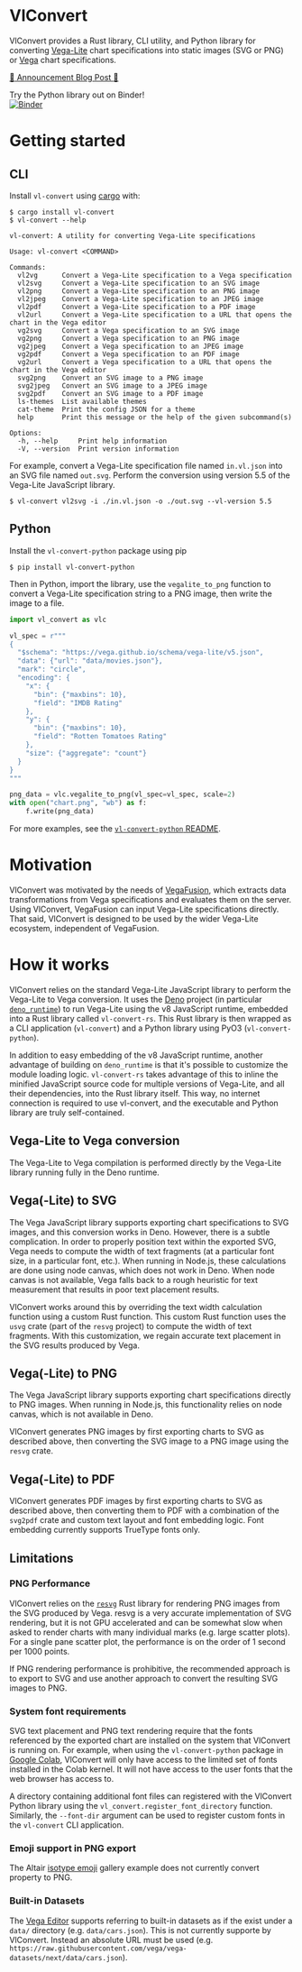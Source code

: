 # VlConvert
VlConvert provides a Rust library, CLI utility, and Python library for converting [Vega-Lite](https://vega.github.io/vega-lite/) chart specifications into static images (SVG or PNG) or [Vega](https://vega.github.io/vega/) chart specifications.

[:tada: Announcement Blog Post :tada:](https://medium.com/@jonmmease/introducing-vlconvert-c763f0076e89)

Try the Python library out on Binder! \
[![Binder](https://mybinder.org/badge_logo.svg)](https://mybinder.org/v2/gh/jonmmease/vl-convert/main?labpath=vl-convert-python%2Fnotebooks%2Fconvert_vegalite.ipynb)


# Getting started
## CLI
Install `vl-convert` using [cargo](https://doc.rust-lang.org/cargo/) with:

```plain
$ cargo install vl-convert
$ vl-convert --help

vl-convert: A utility for converting Vega-Lite specifications

Usage: vl-convert <COMMAND>

Commands:
  vl2vg      Convert a Vega-Lite specification to a Vega specification
  vl2svg     Convert a Vega-Lite specification to an SVG image
  vl2png     Convert a Vega-Lite specification to an PNG image
  vl2jpeg    Convert a Vega-Lite specification to an JPEG image
  vl2pdf     Convert a Vega-Lite specification to a PDF image
  vl2url     Convert a Vega-Lite specification to a URL that opens the chart in the Vega editor
  vg2svg     Convert a Vega specification to an SVG image
  vg2png     Convert a Vega specification to an PNG image
  vg2jpeg    Convert a Vega specification to an JPEG image
  vg2pdf     Convert a Vega specification to an PDF image
  vg2url     Convert a Vega specification to a URL that opens the chart in the Vega editor
  svg2png    Convert an SVG image to a PNG image
  svg2jpeg   Convert an SVG image to a JPEG image
  svg2pdf    Convert an SVG image to a PDF image
  ls-themes  List available themes
  cat-theme  Print the config JSON for a theme
  help       Print this message or the help of the given subcommand(s)

Options:
  -h, --help     Print help information
  -V, --version  Print version information
```

For example, convert a Vega-Lite specification file named `in.vl.json` into an SVG file named `out.svg`. Perform the conversion using version 5.5 of the Vega-Lite JavaScript library.

```plain
$ vl-convert vl2svg -i ./in.vl.json -o ./out.svg --vl-version 5.5
```

## Python
Install the `vl-convert-python` package using pip

```
$ pip install vl-convert-python
```

Then in Python, import the library, use the `vegalite_to_png` function to convert a Vega-Lite specification string to a PNG image, then write the image to a file.

```python
import vl_convert as vlc

vl_spec = r"""
{
  "$schema": "https://vega.github.io/schema/vega-lite/v5.json",
  "data": {"url": "data/movies.json"},
  "mark": "circle",
  "encoding": {
    "x": {
      "bin": {"maxbins": 10},
      "field": "IMDB Rating"
    },
    "y": {
      "bin": {"maxbins": 10},
      "field": "Rotten Tomatoes Rating"
    },
    "size": {"aggregate": "count"}
  }
}
"""

png_data = vlc.vegalite_to_png(vl_spec=vl_spec, scale=2)
with open("chart.png", "wb") as f:
    f.write(png_data)
```

For more examples, see the [`vl-convert-python` README](https://github.com/jonmmease/vl-convert/tree/main/vl-convert-python#readme).

# Motivation
VlConvert was motivated by the needs of [VegaFusion](https://vegafusion.io/), which extracts data transformations from Vega specifications and evaluates them on the server. Using VlConvert, VegaFusion can input Vega-Lite specifications directly.  That said, VlConvert is designed to be used by the wider Vega-Lite ecosystem, independent of VegaFusion.

# How it works
VlConvert relies on the standard Vega-Lite JavaScript library to perform the Vega-Lite to Vega conversion.  It uses the [Deno](https://deno.land/) project (in particular [`deno_runtime`](https://github.com/denoland/deno/tree/main/runtime)) to run Vega-Lite using the v8 JavaScript runtime, embedded into a Rust library called `vl-convert-rs`. This Rust library is then wrapped as a CLI application (`vl-convert`) and a Python library using PyO3 (`vl-convert-python`).

In addition to easy embedding of the v8 JavaScript runtime, another advantage of building on `deno_runtime` is that it's possible to customize the module loading logic. `vl-convert-rs` takes advantage of this to inline the minified JavaScript source code for multiple versions of Vega-Lite, and all their dependencies, into the Rust library itself. This way, no internet connection is required to use vl-convert, and the executable and Python library are truly self-contained.

## Vega-Lite to Vega conversion
The Vega-Lite to Vega compilation is performed directly by the Vega-Lite library running fully in the Deno runtime.

## Vega(-Lite) to SVG
The Vega JavaScript library supports exporting chart specifications to SVG images, and this conversion works in Deno. However, there is a subtle complication. In order to properly position text within the exported SVG, Vega needs to compute the width of text fragments (at a particular font size, in a particular font, etc.). When running in Node.js, these calculations are done using node canvas, which does not work in Deno. When node canvas is not available, Vega falls back to a rough heuristic for text measurement that results in poor text placement results.

VlConvert works around this by overriding the text width calculation function using a custom Rust function. This custom Rust function uses the `usvg` crate (part of the `resvg` project) to compute the width of text fragments.  With this customization, we regain accurate text placement in the SVG results produced by Vega.

## Vega(-Lite) to PNG
The Vega JavaScript library supports exporting chart specifications directly to PNG images. When running in Node.js, this functionality relies on node canvas, which is not available in Deno.

VlConvert generates PNG images by first exporting charts to SVG as described above, then converting the SVG image to a PNG image using the `resvg` crate.

## Vega(-Lite) to PDF
VlConvert generates PDF images by first exporting charts to SVG as described above, then converting them to PDF with a combination of the `svg2pdf` crate and custom text layout and font embedding logic. Font embedding currently supports TrueType fonts only.

## Limitations
### PNG Performance
VlConvert relies on the [`resvg`](https://github.com/RazrFalcon/resvg) Rust library for rendering PNG images from the SVG produced by Vega. resvg is a very accurate implementation of SVG rendering, but it is not GPU accelerated and can be somewhat slow when asked to render charts with many individual marks (e.g. large scatter plots).  For a single pane scatter plot, the performance is on the order of 1 second per 1000 points.

If PNG rendering performance is prohibitive, the recommended approach is to export to SVG and use another approach to convert the resulting SVG images to PNG.

### System font requirements
SVG text placement and PNG text rendering require that the fonts referenced by the exported chart are installed on the system that VlConvert is running on.  For example, when using the `vl-convert-python` package in [Google Colab](https://colab.research.google.com/), VlConvert will only have access to the limited set of fonts installed in the Colab kernel. It will not have access to the user fonts that the web browser has access to.

A directory containing additional font files can registered with the VlConvert Python library using the `vl_convert.register_font_directory` function. Similarly, the `--font-dir` argument can be used to register custom fonts in the `vl-convert` CLI application.

### Emoji support in PNG export
The Altair [isotype emoji](https://altair-viz.github.io/gallery/isotype_emoji.html) gallery example does not currently convert property to PNG.

### Built-in Datasets
The [Vega Editor](https://vega.github.io/editor/) supports referring to built-in datasets as if the exist under a `data/` directory (e.g. `data/cars.json`). This is not currently supporte by VlConvert. Instead an absolute URL must be used (e.g. `https://raw.githubusercontent.com/vega/vega-datasets/next/data/cars.json`).


